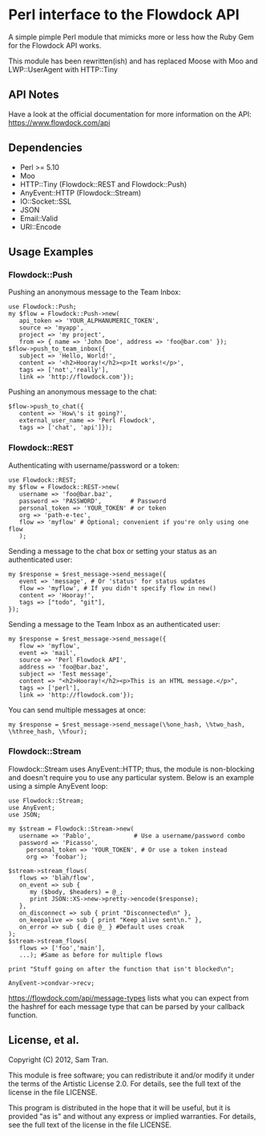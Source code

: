 Perl interface to the Flowdock API
==================================

A simple pimple Perl module that mimicks more or less how the Ruby Gem for the Flowdock API works.

This module has been rewritten(ish) and has replaced Moose with Moo and LWP::UserAgent with HTTP::Tiny


API Notes
---------
Have a look at the official documentation for more information on the API:
https://www.flowdock.com/api

Dependencies
------------

* Perl >= 5.10
* Moo
* HTTP::Tiny (Flowdock::REST and Flowdock::Push)
* AnyEvent::HTTP (Flowdock::Stream)
* IO::Socket::SSL
* JSON
* Email::Valid
* URI::Encode

Usage Examples
----------------------

### Flowdock::Push

Pushing an anonymous message to the Team Inbox:

```
use Flowdock::Push;
my $flow = Flowdock::Push->new(
   api_token => 'YOUR_ALPHANUMERIC_TOKEN',
   source => 'myapp',
   project => 'my project',
   from => { name => 'John Doe', address => 'foo@bar.com' });
$flow->push_to_team_inbox({
   subject => 'Hello, World!',
   content => '<h2>Hooray!</h2><p>It works!</p>',
   tags => ['not','really'],
   link => 'http://flowdock.com'});
```

Pushing an anonymous message to the chat:

```
$flow->push_to_chat({
   content => 'How\'s it going?',
   external_user_name => 'Perl Flowdock',
   tags => ['chat', 'api']});
```

### Flowdock::REST

Authenticating with username/password or a token:

```
use Flowdock::REST;
my $flow = Flowdock::REST->new(
   username => 'foo@bar.baz',
   password => 'PASSWORD',        # Password
   personal_token => 'YOUR_TOKEN' # or token
   org => 'path-e-tec',
   flow => 'myflow' # Optional; convenient if you're only using one flow
   );
```

Sending a message to the chat box or setting your status as an authenticated user:

```
my $response = $rest_message->send_message({
   event => 'message', # Or 'status' for status updates
   flow => 'myflow', # If you didn't specify flow in new()
   content => 'Hooray!',
   tags => ["todo", "git"],
});
```

Sending a message to the Team Inbox as an authenticated user:

```
my $response = $rest_message->send_message({
   flow => 'myflow',
   event => 'mail',
   source => 'Perl Flowdock API',
   address => 'foo@bar.baz',
   subject => 'Test message',
   content => "<h2>Hooray!</h2><p>This is an HTML message.</p>",
   tags => ['perl'],
   link => 'http://flowdock.com'});
```

You can send multiple messages at once:

```
my $response = $rest_message->send_message(\%one_hash, \%two_hash, \%three_hash, \%four);
```

### Flowdock::Stream

Flowdock::Stream uses AnyEvent::HTTP; thus, the module is non-blocking and doesn't require you to use any particular system. Below is an example using a simple AnyEvent loop:

```
use Flowdock::Stream;
use AnyEvent;
use JSON;

my $stream = Flowdock::Stream->new(
   username => 'Pablo',            # Use a username/password combo
   password => 'Picasso',
	 personal_token => 'YOUR_TOKEN', # Or use a token instead
	 org => 'foobar');

$stream->stream_flows(
   flows => 'blah/flow',
   on_event => sub {
      my ($body, $headers) = @_;
      print JSON::XS->new->pretty->encode($response);
   },
   on_disconnect => sub { print "Disconnected\n" },
   on_keepalive => sub { print "Keep alive sent\n." },
   on_error => sub { die @_ } #Default uses croak
);
$stream->stream_flows(
   flows => ['foo','main'],
   ...); #Same as before for multiple flows

print "Stuff going on after the function that isn't blocked\n";

AnyEvent->condvar->recv;
```

https://flowdock.com/api/message-types lists what you can expect from the hashref for each message type that can be parsed by your callback function.

License, et al.
-------
Copyright (C) 2012, Sam Tran.

This module is free software; you can redistribute it and/or modify it under the terms of the Artistic License 2.0. For details, see the full text of the license in the file LICENSE.

This program is distributed in the hope that it will be useful, but it is provided "as is" and without any express or implied warranties. For details, see the full text of the license in the file LICENSE.
